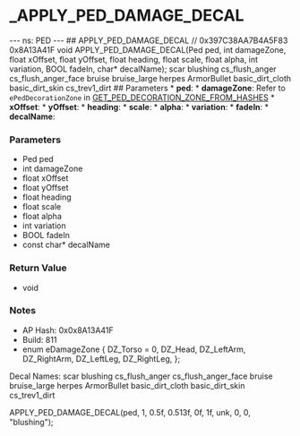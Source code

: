 # _APPLY_PED_DAMAGE_DECAL

--- ns: PED --- ## APPLY_PED_DAMAGE_DECAL  // 0x397C38AA7B4A5F83 0x8A13A41F void APPLY_PED_DAMAGE_DECAL(Ped ped, int damageZone, float xOffset, float yOffset, float heading, float scale, float alpha, int variation, BOOL fadeIn, char* decalName);  scar blushing cs_flush_anger cs_flush_anger_face bruise bruise_large herpes ArmorBullet basic_dirt_cloth basic_dirt_skin cs_trev1_dirt  ## Parameters * **ped**: * **damageZone**: Refer to `ePedDecorationZone` in [GET_PED_DECORATION_ZONE_FROM_HASHES](#_0x9FD452BFBE7A7A8B) * **xOffset**: * **yOffset**: * **heading**: * **scale**: * **alpha**: * **variation**: * **fadeIn**: * **decalName**:

### Parameters
* Ped ped
* int damageZone
* float xOffset
* float yOffset
* float heading
* float scale
* float alpha
* int variation
* BOOL fadeIn
* const char* decalName

### Return Value
* void

### Notes
* AP Hash: 0x0x8A13A41F
* Build: 811
* enum eDamageZone
{
	DZ_Torso = 0,
	DZ_Head,
	DZ_LeftArm,
	DZ_RightArm,
	DZ_LeftLeg,
	DZ_RightLeg,
};

Decal Names:
scar
blushing
cs_flush_anger
cs_flush_anger_face
bruise
bruise_large
herpes
ArmorBullet
basic_dirt_cloth
basic_dirt_skin
cs_trev1_dirt

APPLY_PED_DAMAGE_DECAL(ped, 1, 0.5f, 0.513f, 0f, 1f, unk, 0, 0, "blushing");

